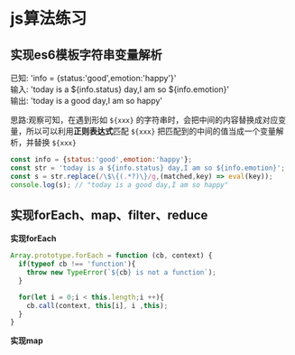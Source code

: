# js算法练习

## 实现es6模板字符串变量解析

已知: 'info = {status:'good',emotion:'happy'}'  
输入: 'today is a ${info.status} day,I am so ${info.emotion}'  
输出: 'today is a good day,I am so happy'

思路:观察可知，在遇到形如 `${xxx}` 的字符串时，会把中间的内容替换成对应变量，所以可以利用**正则表达式**匹配 `${xxx}` 把匹配到的中间的值当成一个变量解析，并替换 `${xxx}`  

```javascript
const info = {status:'good',emotion:'happy'};
const str = 'today is a ${info.status} day,I am so ${info.emotion}';
const s = str.replace(/\$\{(.*?)\}/g,(matched,key) => eval(key));
console.log(s); // "today is a good day,I am so happy"
```
## 实现forEach、map、filter、reduce

**实现forEach**

```javascript
Array.prototype.forEach = function (cb, context) {
  if(typeof cb !== 'function'){
    throw new TypeError(`${cb} is not a function`);
  }

  for(let i = 0;i < this.length;i ++){
    cb.call(context, this[i], i ,this);
  }
}
```

**实现map**

